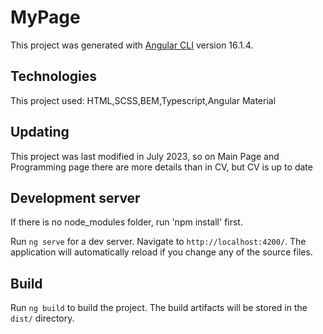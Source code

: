 # MyPage
This project was generated with [Angular CLI](https://github.com/angular/angular-cli) version 16.1.4.

## Technologies

This project used: HTML,SCSS,BEM,Typescript,Angular Material

## Updating

This project was last modified in July 2023, so on Main Page and Programming page there are more details than in CV, but CV is up to date

## Development server

If there is no node_modules folder, run 'npm install' first.

Run `ng serve` for a dev server. Navigate to `http://localhost:4200/`. The application will automatically reload if you change any of the source files.

## Build

Run `ng build` to build the project. The build artifacts will be stored in the `dist/` directory.
